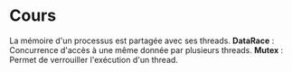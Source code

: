# Cours

La mémoire d'un processus est partagée avec ses threads.
**DataRace** : Concurrence d'accès à une même donnée par plusieurs threads.
**Mutex** : Permet de verrouiller l'exécution d'un thread.
<!--stackedit_data:
eyJoaXN0b3J5IjpbMTAzNTk2ODI4MywtMTkzMzE2OTQ4OF19
-->